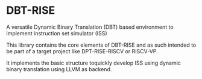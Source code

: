 # DBT-RISE
A versatile Dynamic Binary Translation (DBT) based environment to implement instruction set simulator (ISS)

This library contains the core elements of DBT-RISE and as such intended to be part of a target project like DPT-RISE-RISCV or RISCV-VP.

It implements the basic structure toquickly develop ISS using dynamic binary translation using LLVM as backend.